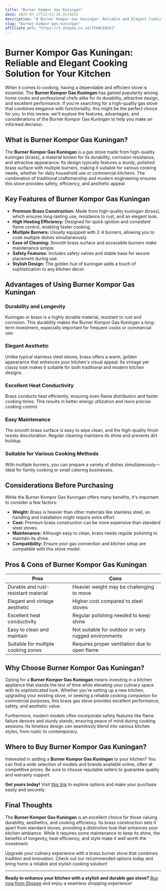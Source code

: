 ```yaml
---
title: "Burner Kompor Gas Kuningan"
date: 2025-07-17T22:52:26.917463Z
description: "# Burner Kompor Gas Kuningan: Reliable and Elegant Cooking Solution for Your Kitchen..."
slug: "burner-kompor-gas-kuningan"
affiliate_url: "https://s.shopee.co.id/7V44C68VX2"
---
```

# Burner Kompor Gas Kuningan: Reliable and Elegant Cooking Solution for Your Kitchen

When it comes to cooking, having a dependable and efficient stove is essential. The **Burner Kompor Gas Kuningan** has gained popularity among home cooks and professional chefs alike for its durability, attractive design, and excellent performance. If you're searching for a high-quality gas stove that combines elegance with functionality, this might be the perfect choice for you. In this review, we'll explore the features, advantages, and considerations of the Burner Kompor Gas Kuningan to help you make an informed decision.

## What is Burner Kompor Gas Kuningan?

The **Burner Kompor Gas Kuningan** is a gas stove made from high-quality kuningan (brass), a material known for its durability, corrosion resistance, and attractive appearance. Its design typically features a sturdy, polished brass surface with multiple burners, making it suitable for various cooking needs, whether for daily household use or commercial kitchens. The combination of traditional craftsmanship and modern engineering ensures this stove provides safety, efficiency, and aesthetic appeal.

## Key Features of Burner Kompor Gas Kuningan

- **Premium Brass Construction:** Made from high-quality kuningan (brass), which ensures long-lasting use, resistance to rust, and an elegant look.
- **High Heating Efficiency:** Designed for quick ignition and consistent flame control, enabling faster cooking.
- **Multiple Burners:** Usually equipped with 2-4 burners, allowing you to cook multiple dishes simultaneously.
- **Ease of Cleaning:** Smooth brass surface and accessible burners make maintenance simple.
- **Safety Features:** Includes safety valves and stable base for secure placement during use.
- **Stylish Design:** The golden hue of kuningan adds a touch of sophistication to any kitchen decor.

## Advantages of Using Burner Kompor Gas Kuningan

### Durability and Longevity

Kuningan or brass is a highly durable material, resistant to rust and corrosion. This durability makes the Burner Kompor Gas Kuningan a long-term investment, especially important for frequent cooks or commercial use.

### Elegant Aesthetic

Unlike typical stainless steel stoves, brass offers a warm, golden appearance that enhances your kitchen's visual appeal. Its vintage yet classy look makes it suitable for both traditional and modern kitchen designs.

### Excellent Heat Conductivity

Brass conducts heat efficiently, ensuring even flame distribution and faster cooking times. This results in better energy utilization and more precise cooking control.

### Easy Maintenance

The smooth brass surface is easy to wipe clean, and the high-quality finish resists discoloration. Regular cleaning maintains its shine and prevents dirt buildup.

### Suitable for Various Cooking Methods

With multiple burners, you can prepare a variety of dishes simultaneously—ideal for family cooking or small catering businesses.

## Considerations Before Purchasing

While the Burner Kompor Gas Kuningan offers many benefits, it's important to consider a few factors:

- **Weight:** Brass is heavier than other materials like stainless steel, so handling and installation might require extra effort.
- **Cost:** Premium brass construction can be more expensive than standard steel stoves.
- **Maintenance:** Although easy to clean, brass needs regular polishing to maintain its shine.
- **Compatibility:** Ensure your gas connection and kitchen setup are compatible with this stove model.

## Pros & Cons of Burner Kompor Gas Kuningan

| **Pros** | **Cons** |
|------------|-------------|
| Durable and rust-resistant material | Heavier weight may be challenging to move |
| Elegant and vintage aesthetic | Higher cost compared to steel stoves |
| Excellent heat conductivity | Regular polishing needed to keep shine |
| Easy to clean and maintain | Not suitable for outdoor or very rugged environments |
| Suitable for multiple cooking zones | Requires proper ventilation due to open flame |

## Why Choose Burner Kompor Gas Kuningan?

Opting for a **Burner Kompor Gas Kuningan** means investing in a kitchen appliance that stands the test of time while elevating your culinary space with its sophisticated look. Whether you're setting up a new kitchen, upgrading your existing stove, or seeking a reliable cooking companion for commercial purposes, this brass gas stove provides excellent performance, safety, and aesthetic value.

Furthermore, modern models often incorporate safety features like flame failure devices and sturdy stands, ensuring peace of mind during cooking sessions. Its timeless design can seamlessly blend into various kitchen styles, from rustic to contemporary.

## Where to Buy Burner Kompor Gas Kuningan?

Interested in adding a **Burner Kompor Gas Kuningan** to your kitchen? You can find a wide selection of models and brands available online, often at competitive prices. Be sure to choose reputable sellers to guarantee quality and warranty support.

**Get yours today!** Visit [this link](https://s.shopee.co.id/7V44C68VX2) to explore options and make your purchase easily and securely.

## Final Thoughts

The **Burner Kompor Gas Kuningan** is an excellent choice for those valuing durability, aesthetics, and cooking efficiency. Its brass construction sets it apart from standard stoves, providing a distinctive look that enhances your kitchen ambiance. While it requires some maintenance to keep its shine, the benefits of longevity, heat efficiency, and style make it well worth the investment.

Upgrade your culinary experience with a brass burner stove that combines tradition and innovation. Check out our recommended options today and bring home a reliable and stylish cooking solution!

---

**Ready to enhance your kitchen with a stylish and durable gas stove?** [Buy now from Shopee](https://s.shopee.co.id/7V44C68VX2) and enjoy a seamless shopping experience!